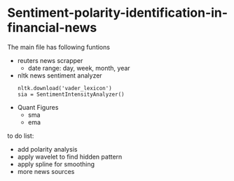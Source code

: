 # Sentiment-polarity-identification-in-financial-news

The main file has following funtions
  * reuters news scrapper
    - date range: day, week, month, year
  * nltk news sentiment analyzer
    ```
    nltk.download('vader_lexicon')
    sia = SentimentIntensityAnalyzer()
    ```
  * Quant Figures  
    - sma
    - ema


to do list:
 * add polarity analysis
 * apply wavelet to find hidden pattern
 * apply spline for smoothing
 * more news sources
